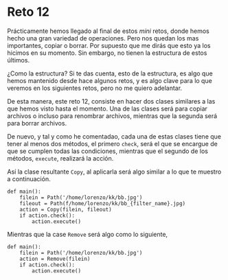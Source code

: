 # Reto 12

Prácticamente hemos llegado al final de estos *mini* retos, donde hemos hecho una gran variedad de operaciones. Pero nos quedan los mas importantes, copiar o borrar. Por supuesto que me dirás que esto ya los hicimos en su momento. Sin embargo, no tienen la estructura de estos últimos.

¿Como la estructura? Si te das cuenta, esto de la estructura, es algo que hemos mantenido desde hace algunos retos, y es algo clave para lo que veremos en los siguientes retos, pero no me quiero adelantar.

De esta manera, este reto 12, consiste en hacer dos clases similares a las que hemos visto hasta el momento. Una de las clases será para copiar archivos o incluso para renombrar archivos, mientras que la segunda será para borrar archivos.

De nuevo, y tal y como he comentadao, cada una de estas clases tiene que tener al menos dos métodos, el primero `check`, será el que se encargue de que se cumplen todas las condiciones, mientras que el segundo de los métodos, `execute`, realizará la acción.

Así la clase resultante `Copy`, al aplicarla será algo similar a lo que te muestro a continuación.

```
def main():
    filein = Path('/home/lorenzo/kk/bb.jpg')
    fileout = Path(f/home/lorenzo/kk/bb_{filter_name}.jpg)
    action = Copy(filein, fileout)
    if action.check():
        action.execute()
```

Mientras que la case `Remove` será algo como lo siguiente,

```
def main():
    filein = Path('/home/lorenzo/kk/bb.jpg')
    action = Remove(filein)
    if action.check():
        action.execute()
```
